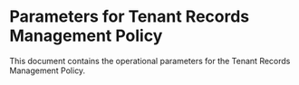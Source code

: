 # Parameters for Tenant Records Management Policy

This document contains the operational parameters for the Tenant Records Management Policy.
